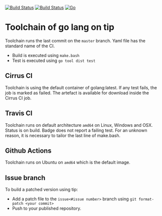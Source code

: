 [![Build Status](https://travis-ci.com/iwdgo/go-upon-ci.svg?branch=master)](https://travis-ci.com/iWdGo/go-upon-ci)
[![Build Status](https://api.cirrus-ci.com/github/iwdgo/go-upon-ci.svg)](https://cirrus-ci.com/github/iWdGo/go-upon-ci)
[![Go](https://github.com/iwdgo/go-upon-ci/actions/workflows/go.yml/badge.svg)](https://github.com/iwdgo/go-upon-ci/actions/workflows/go.yml)

# Toolchain of go lang on tip

Toolchain runs the last commit on the `master` branch.
Yaml file has the standard name of the CI.
 - Build is executed using `make.bash`
 - Test is executed using `go tool dist test` 
 
## Cirrus CI

Toolchain is using the default container of golang:latest.
If any test fails, the job is marked as failed.
The artefact is available for download inside the Cirrus CI job. 

## Travis CI 

Toolchain runs on default architecture `amd64` on Linux, Windows and OSX.
Status is on build. Badge does not report a failing test.
For an unknown reason, it is necessary to tailor the last line of make.bash.

## Github Actions

Toolchain runs on Ubuntu on `amd64` which is the default image.

## Issue branch

To build a patched version using tip:
- Add a patch file to the `issue<#issue number>` branch using `git format-patch <your commit>` 
- Push to your published repository.